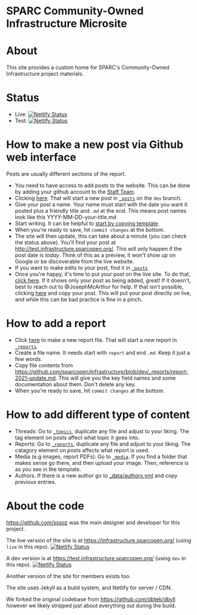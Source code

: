 SPARC Community-Owned Infrastructure Microsite
=====
# About

This site provides a custom home for SPARC's Community-Owned Infrastructure project materials.

# Status

* Live:  [![Netlify Status](https://api.netlify.com/api/v1/badges/547e2215-6ab1-4a29-84f1-ef0d8fa8b508/deploy-status)](https://app.netlify.com/sites/upbeat-swirles-009f3e/deploys)
* Test: [![Netlify Status](https://api.netlify.com/api/v1/badges/01cb4f7c-2d26-4eed-ba5b-70084a7ae9a6/deploy-status)](https://app.netlify.com/sites/keen-panini/deploys)

# How to make a new post via Github web interface

Posts are usually different sections of the report.

* You need to have access to add posts to the website. This can be done by adding your github account to the [Staff Team](https://github.com/orgs/sparcopen/teams/staff/members).
* Clicking [here](https://github.com/sparcopen/infrastructure/new/dev/_posts). That will start a new post in [`_posts`](https://github.com/sparcopen/infrastructure/tree/dev/_posts) on the `dev` branch.
* Give your post a name. Your name must start with the date you want it posted plus a friendly title and `.md` at the end. This means post names look like this YYYY-MM-DD-your-title.md
* Start writing. It can be helpful to [start by copying template](https://github.com/sparcopen/infrastructure/edit/dev/_drafts/template.md).
* When you're ready to save, hit `commit changes` at the bottom.
* The site will then update, this can take about a minute (you can check the status above). You'll find your post at http://test.infrastructure.sparcopen.org/. This will only happen if the post date is *today*. Think of this as a preview, it won't show up on Google or be discoverable from the live website.
* If you want to make edits to your post, find it in [`_posts`](https://github.com/sparcopen/infrastructure/tree/dev/_posts)
* Once you're happy, it's time to put your post on the live site. To do that, [click here](https://github.com/sparcopen/infrastructure/compare/dev?expand=1). If it shows only your post as being added, great! If it doesn't, best to reach out to @JosephMcArthur for help. If that isn't possible, clicking [here](https://github.com/sparcopen/infrastructure/new/live/_posts) and copy your post. This will put your post directly on live, and while this can be bad practice is fine in a pinch.

# How to add a report

* Click [here](https://github.com/sparcopen/infrastructure/new/dev/_reports) to make a new report file. That will start a new report in [`_reports`](https://github.com/sparcopen/infrastructure/tree/dev/_reports).
* Create a file name. It needs start with `report` and end `.md`. Keep it just a few words.
* Copy file contents from https://github.com/sparcopen/infrastructure/blob/dev/_reports/report-2021-update.md. This will give you the key field names and some documentation about them. Don't delete any key.
* When you're ready to save, hit `commit changes` at the bottom.

# How to add different type of content

* Threads: Go to [`_topics`](https://github.com/sparcopen/infrastructure/tree/dev/_topics), duplicate any file and adjust to your liking. The tag element on posts affect what topic it goes into.
* Reports: Go to [`_reports`](https://github.com/sparcopen/infrastructure/tree/dev/_reports), duplicate any file and adjust to your liking. The catagory element on posts affects what report is used.
* Media (e.g images, report PDFs): Go to [`_media`](https://github.com/sparcopen/infrastructure/tree/dev/media). If you find a folder that makes sense go there, and then upload your image. Then, reference is as you see in the template.
* Authors. If there is a new author go to [_data/authors.yml](https://github.com/sparcopen/infrastructure/blob/dev/_data/authors.yml) and copy previous entries.

# About the code

https://github.com/sssoz was the main designer and developer for this project.

The live version of the site is at https://infrastructure.sparcopen.org/ (using `live` in this repo). [![Netlify Status](https://api.netlify.com/api/v1/badges/547e2215-6ab1-4a29-84f1-ef0d8fa8b508/deploy-status)](https://app.netlify.com/sites/upbeat-swirles-009f3e/deploys)

A dev version is at https://test.infrastructure.sparcopen.org/ (using `dev` in this repo). [![Netlify Status](https://api.netlify.com/api/v1/badges/01cb4f7c-2d26-4eed-ba5b-70084a7ae9a6/deploy-status)](https://app.netlify.com/sites/keen-panini/deploys)

Another version of the site for members exists too.

The site uses Jekyll as a build system, and Netlify for server / CDN.

We forked the original codebase from https://github.com/dbtek/dbyll however we likely stripped just about everything out during the build.

